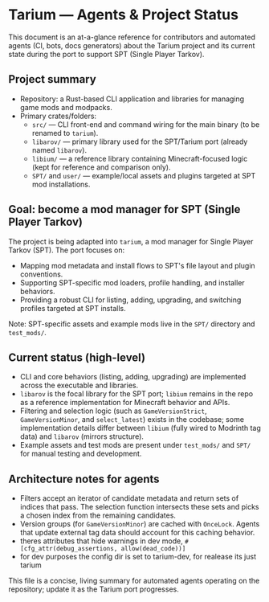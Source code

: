 
# Tarium — Agents & Project Status

This document is an at-a-glance reference for contributors and automated agents (CI, bots, docs generators) about the Tarium project and its current state during the port to support SPT (Single Player Tarkov).

## Project summary

- Repository: a Rust-based CLI application and libraries for managing game mods and modpacks.
- Primary crates/folders:
  - `src/` — CLI front-end and command wiring for the main binary (to be renamed to `tarium`).
  - `libarov/` — primary library used for the SPT/Tarium port (already named `libarov`).
  - `libium/` — a reference library containing Minecraft-focused logic (kept for reference and comparison only).
  - `SPT/` and `user/` — example/local assets and plugins targeted at SPT mod installations.

## Goal: become a mod manager for SPT (Single Player Tarkov)

The project is being adapted into `tarium`, a mod manager for Single Player Tarkov (SPT). The port focuses on:

- Mapping mod metadata and install flows to SPT's file layout and plugin conventions.
- Supporting SPT-specific mod loaders, profile handling, and installer behaviors.
- Providing a robust CLI for listing, adding, upgrading, and switching profiles targeted at SPT installs.

Note: SPT-specific assets and example mods live in the `SPT/` directory and `test_mods/`.

## Current status (high-level)

- CLI and core behaviors (listing, adding, upgrading) are implemented across the executable and libraries.
- `libarov` is the focal library for the SPT port; `libium` remains in the repo as a reference implementation for Minecraft behavior and APIs.
- Filtering and selection logic (such as `GameVersionStrict`, `GameVersionMinor`, and `select_latest`) exists in the codebase; some implementation details differ between `libium` (fully wired to Modrinth tag data) and `libarov` (mirrors structure).
- Example assets and test mods are present under `test_mods/` and `SPT/` for manual testing and development.

## Architecture notes for agents

- Filters accept an iterator of candidate metadata and return sets of indices that pass. The selection function intersects these sets and picks a chosen index from the remaining candidates.
- Version groups (for `GameVersionMinor`) are cached with `OnceLock`. Agents that update external tag data should account for this caching behavior.
- theres attributes that hide warnings in dev mode, `#[cfg_attr(debug_assertions, allow(dead_code))]`
- for dev purposes the config dir is set to tarium-dev, for realease its just tarium

This file is a concise, living summary for automated agents operating on the repository; update it as the Tarium port progresses.
